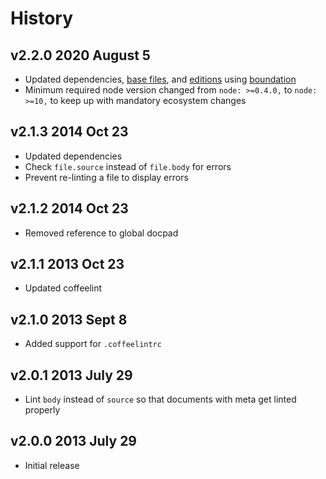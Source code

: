 # History

## v2.2.0 2020 August 5

-   Updated dependencies, [base files](https://github.com/bevry/base), and [editions](https://editions.bevry.me) using [boundation](https://github.com/bevry/boundation)
-   Minimum required node version changed from `node: >=0.4.0,` to `node: >=10,` to keep up with mandatory ecosystem changes

## v2.1.3 2014 Oct 23

-   Updated dependencies
-   Check `file.source` instead of `file.body` for errors
-   Prevent re-linting a file to display errors

## v2.1.2 2014 Oct 23

-   Removed reference to global docpad

## v2.1.1 2013 Oct 23

-   Updated coffeelint

## v2.1.0 2013 Sept 8

-   Added support for `.coffeelintrc`

## v2.0.1 2013 July 29

-   Lint `body` instead of `source` so that documents with meta get linted properly

## v2.0.0 2013 July 29

-   Initial release
